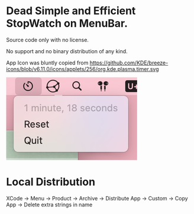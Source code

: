 # Dead Simple and Efficient StopWatch on MenuBar.

Source code only with no license.

No support and no binary distribution of any kind.

App Icon was bluntly copied from <https://github.com/KDE/breeze-icons/blob/v6.11.0/icons/applets/256/org.kde.plasma.timer.svg>

![screenshot](./screenshot.png)

# Local Distribution

XCode 
-> Menu 
-> Product 
-> Archive 
-> Distribute App
-> Custom
-> Copy App
-> Delete extra strings in name

